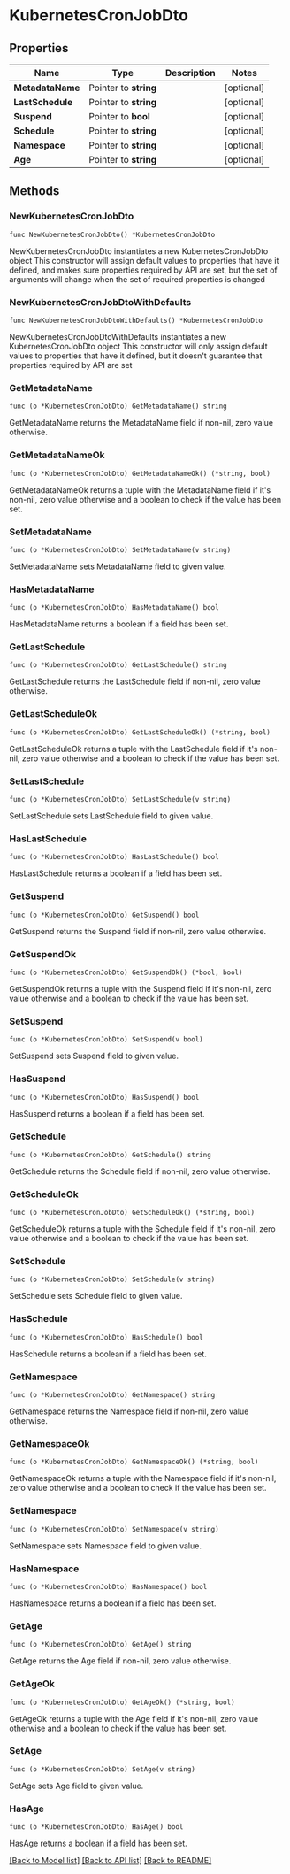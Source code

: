 # KubernetesCronJobDto

## Properties

Name | Type | Description | Notes
------------ | ------------- | ------------- | -------------
**MetadataName** | Pointer to **string** |  | [optional] 
**LastSchedule** | Pointer to **string** |  | [optional] 
**Suspend** | Pointer to **bool** |  | [optional] 
**Schedule** | Pointer to **string** |  | [optional] 
**Namespace** | Pointer to **string** |  | [optional] 
**Age** | Pointer to **string** |  | [optional] 

## Methods

### NewKubernetesCronJobDto

`func NewKubernetesCronJobDto() *KubernetesCronJobDto`

NewKubernetesCronJobDto instantiates a new KubernetesCronJobDto object
This constructor will assign default values to properties that have it defined,
and makes sure properties required by API are set, but the set of arguments
will change when the set of required properties is changed

### NewKubernetesCronJobDtoWithDefaults

`func NewKubernetesCronJobDtoWithDefaults() *KubernetesCronJobDto`

NewKubernetesCronJobDtoWithDefaults instantiates a new KubernetesCronJobDto object
This constructor will only assign default values to properties that have it defined,
but it doesn't guarantee that properties required by API are set

### GetMetadataName

`func (o *KubernetesCronJobDto) GetMetadataName() string`

GetMetadataName returns the MetadataName field if non-nil, zero value otherwise.

### GetMetadataNameOk

`func (o *KubernetesCronJobDto) GetMetadataNameOk() (*string, bool)`

GetMetadataNameOk returns a tuple with the MetadataName field if it's non-nil, zero value otherwise
and a boolean to check if the value has been set.

### SetMetadataName

`func (o *KubernetesCronJobDto) SetMetadataName(v string)`

SetMetadataName sets MetadataName field to given value.

### HasMetadataName

`func (o *KubernetesCronJobDto) HasMetadataName() bool`

HasMetadataName returns a boolean if a field has been set.

### GetLastSchedule

`func (o *KubernetesCronJobDto) GetLastSchedule() string`

GetLastSchedule returns the LastSchedule field if non-nil, zero value otherwise.

### GetLastScheduleOk

`func (o *KubernetesCronJobDto) GetLastScheduleOk() (*string, bool)`

GetLastScheduleOk returns a tuple with the LastSchedule field if it's non-nil, zero value otherwise
and a boolean to check if the value has been set.

### SetLastSchedule

`func (o *KubernetesCronJobDto) SetLastSchedule(v string)`

SetLastSchedule sets LastSchedule field to given value.

### HasLastSchedule

`func (o *KubernetesCronJobDto) HasLastSchedule() bool`

HasLastSchedule returns a boolean if a field has been set.

### GetSuspend

`func (o *KubernetesCronJobDto) GetSuspend() bool`

GetSuspend returns the Suspend field if non-nil, zero value otherwise.

### GetSuspendOk

`func (o *KubernetesCronJobDto) GetSuspendOk() (*bool, bool)`

GetSuspendOk returns a tuple with the Suspend field if it's non-nil, zero value otherwise
and a boolean to check if the value has been set.

### SetSuspend

`func (o *KubernetesCronJobDto) SetSuspend(v bool)`

SetSuspend sets Suspend field to given value.

### HasSuspend

`func (o *KubernetesCronJobDto) HasSuspend() bool`

HasSuspend returns a boolean if a field has been set.

### GetSchedule

`func (o *KubernetesCronJobDto) GetSchedule() string`

GetSchedule returns the Schedule field if non-nil, zero value otherwise.

### GetScheduleOk

`func (o *KubernetesCronJobDto) GetScheduleOk() (*string, bool)`

GetScheduleOk returns a tuple with the Schedule field if it's non-nil, zero value otherwise
and a boolean to check if the value has been set.

### SetSchedule

`func (o *KubernetesCronJobDto) SetSchedule(v string)`

SetSchedule sets Schedule field to given value.

### HasSchedule

`func (o *KubernetesCronJobDto) HasSchedule() bool`

HasSchedule returns a boolean if a field has been set.

### GetNamespace

`func (o *KubernetesCronJobDto) GetNamespace() string`

GetNamespace returns the Namespace field if non-nil, zero value otherwise.

### GetNamespaceOk

`func (o *KubernetesCronJobDto) GetNamespaceOk() (*string, bool)`

GetNamespaceOk returns a tuple with the Namespace field if it's non-nil, zero value otherwise
and a boolean to check if the value has been set.

### SetNamespace

`func (o *KubernetesCronJobDto) SetNamespace(v string)`

SetNamespace sets Namespace field to given value.

### HasNamespace

`func (o *KubernetesCronJobDto) HasNamespace() bool`

HasNamespace returns a boolean if a field has been set.

### GetAge

`func (o *KubernetesCronJobDto) GetAge() string`

GetAge returns the Age field if non-nil, zero value otherwise.

### GetAgeOk

`func (o *KubernetesCronJobDto) GetAgeOk() (*string, bool)`

GetAgeOk returns a tuple with the Age field if it's non-nil, zero value otherwise
and a boolean to check if the value has been set.

### SetAge

`func (o *KubernetesCronJobDto) SetAge(v string)`

SetAge sets Age field to given value.

### HasAge

`func (o *KubernetesCronJobDto) HasAge() bool`

HasAge returns a boolean if a field has been set.


[[Back to Model list]](../README.md#documentation-for-models) [[Back to API list]](../README.md#documentation-for-api-endpoints) [[Back to README]](../README.md)


